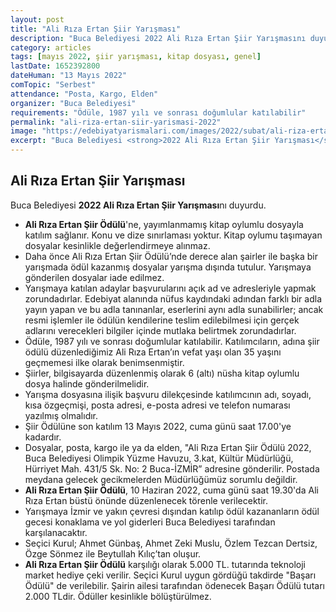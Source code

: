 ```yaml
---
layout: post
title: "Ali Rıza Ertan Şiir Yarışması"
description: "Buca Belediyesi 2022 Ali Rıza Ertan Şiir Yarışmasını duyurdu."
category: articles
tags: [mayıs 2022, şiir yarışması, kitap dosyası, genel]
lastDate: 1652392800
dateHuman: "13 Mayıs 2022"
comTopic: "Serbest"
attendance: "Posta, Kargo, Elden"
organizer: "Buca Belediyesi"
requirements: "Ödüle, 1987 yılı ve sonrası doğumlular katılabilir"
permalink: "ali-riza-ertan-siir-yarismasi-2022"
image: "https://edebiyatyarismalari.com/images/2022/subat/ali-riza-ertan-siir-yarismasi.jpg"
excerpt: "Buca Belediyesi <strong>2022 Ali Rıza Ertan Şiir Yarışması</strong>nı duyurdu."
---
```


## Ali Rıza Ertan Şiir Yarışması
Buca Belediyesi **2022 Ali Rıza Ertan Şiir Yarışması**nı duyurdu.  

- **Ali Rıza Ertan Şiir Ödülü**'ne, yayımlanmamış kitap oylumlu dosyayla katılım sağlanır. Konu ve dize sınırlaması yoktur. Kitap oylumu taşımayan dosyalar kesinlikle değerlendirmeye alınmaz.
- Daha önce Ali Rıza Ertan Şiir Ödülü’nde derece alan şairler ile başka bir yarışmada ödül kazanmış dosyalar yarışma dışında tutulur. Yarışmaya gönderilen dosyalar iade edilmez.
- Yarışmaya katılan adaylar başvurularını açık ad ve adresleriyle yapmak zorundadırlar. Edebiyat alanında nüfus kaydındaki adından farklı bir adla yayın yapan ve bu adla tanınanlar, eserlerini aynı adla sunabilirler; ancak resmi işlemler ile ödülün kendilerine teslim edilebilmesi için gerçek adlarını verecekleri bilgiler içinde mutlaka belirtmek zorundadırlar.
- Ödüle, 1987 yılı ve sonrası doğumlular katılabilir. Katılımcıların, adına şiir ödülü düzenlediğimiz Ali Rıza Ertan’ın vefat yaşı olan 35 yaşını geçmemesi ilke olarak benimsenmiştir.
- Şiirler, bilgisayarda düzenlenmiş olarak 6 (altı) nüsha kitap oylumlu dosya halinde gönderilmelidir.
- Yarışma dosyasına ilişik başvuru dilekçesinde katılımcının adı, soyadı, kısa özgeçmişi, posta adresi, e-posta adresi ve telefon numarası yazılmış olmalıdır.
- Şiir Ödülüne son katılım 13 Mayıs 2022, cuma günü saat 17.00'ye kadardır.
- Dosyalar, posta, kargo ile ya da elden, "Ali Rıza Ertan Şiir Ödülü 2022, Buca Belediyesi Olimpik Yüzme Havuzu, 3.kat, Kültür Müdürlüğü, Hürriyet Mah. 431/5 Sk. No: 2 Buca-İZMİR” adresine gönderilir. Postada meydana gelecek gecikmelerden Müdürlüğümüz sorumlu değildir.
- **Ali Rıza Ertan Şiir Ödülü**, 10 Haziran 2022, cuma günü saat 19.30'da Ali Rıza Ertan büstü önünde düzenlenecek törenle verilecektir.
- Yarışmaya İzmir ve yakın çevresi dışından katılıp ödül kazananların ödül gecesi konaklama ve yol giderleri Buca Belediyesi tarafından karşılanacaktır.
- Seçici Kurul; Ahmet Günbaş, Ahmet Zeki Muslu, Özlem Tezcan Dertsiz, Özge Sönmez ile Beytullah Kılıç’tan oluşur.
- **Ali Rıza Ertan Şiir Ödülü** karşılığı olarak 5.000 TL. tutarında teknoloji market hediye çeki verilir. Seçici Kurul uygun gördüğü takdirde "Başarı Ödülü" de verilebilir. Şairin ailesi tarafından ödenecek Başarı Ödülü tutarı 2.000 TLdir. Ödüller kesinlikle bölüştürülmez.
